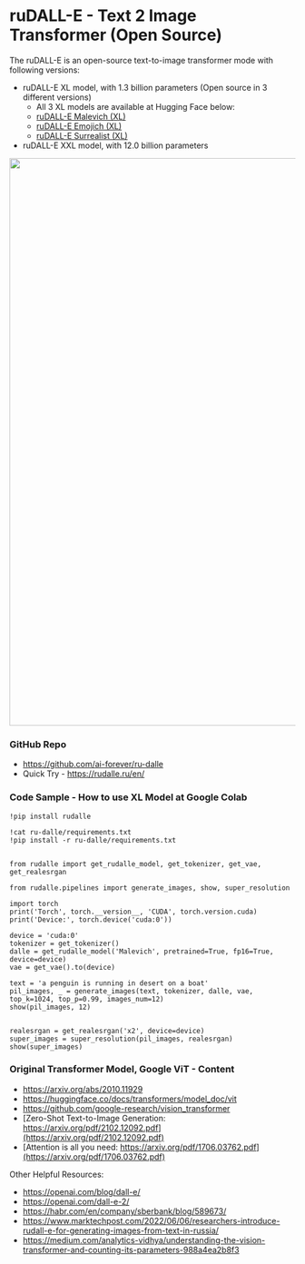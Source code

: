 # ruDALL-E - Text 2 Image Transformer (Open Source) # 

The ruDALL-E is an open-source text-to-image transformer mode with following versions:
- ruDALL-E  XL model, with 1.3 billion parameters (Open source in 3 different versions)
    - All 3 XL models are available at Hugging Face below:
    - [ruDALL-E Malevich (XL)](https://huggingface.co/sberbank-ai/rudalle-Malevich)
    - [ruDALL-E Emojich (XL)](https://huggingface.co/sberbank-ai/rudalle-Emojich)
    - [ruDALL-E Surrealist (XL)](https://huggingface.co/shonenkov-AI/rudalle-xl-surrealist)
- ruDALL-E XXL model, with 12.0 billion parameters 

<div align="center">
  <img src="https://github.com/prodramp/DeepWorks/blob/main/ruDALL-E/images/ruDALL-e.png?raw=true" width="1000" />
</div> 

### GitHub Repo ###
- https://github.com/ai-forever/ru-dalle
- Quick Try - https://rudalle.ru/en/

### Code Sample - How to use XL Model at Google Colab ###
```
!pip install rudalle

!cat ru-dalle/requirements.txt
!pip install -r ru-dalle/requirements.txt 


from rudalle import get_rudalle_model, get_tokenizer, get_vae, get_realesrgan

from rudalle.pipelines import generate_images, show, super_resolution

import torch
print('Torch', torch.__version__, 'CUDA', torch.version.cuda)
print('Device:', torch.device('cuda:0'))

device = 'cuda:0'
tokenizer = get_tokenizer()
dalle = get_rudalle_model('Malevich', pretrained=True, fp16=True, device=device) 
vae = get_vae().to(device)

text = 'a penguin is running in desert on a boat'
pil_images, _ = generate_images(text, tokenizer, dalle, vae, top_k=1024, top_p=0.99, images_num=12)
show(pil_images, 12)


realesrgan = get_realesrgan('x2', device=device)
super_images = super_resolution(pil_images, realesrgan)
show(super_images)
```


### Original Transformer Model, Google ViT - Content ###
- https://arxiv.org/abs/2010.11929
- https://huggingface.co/docs/transformers/model_doc/vit
- https://github.com/google-research/vision_transformer
- [Zero-Shot Text-to-Image Generation: https://arxiv.org/pdf/2102.12092.pdf](https://arxiv.org/pdf/2102.12092.pdf)
- [Attention is all you need: https://arxiv.org/pdf/1706.03762.pdf](https://arxiv.org/pdf/1706.03762.pdf)

Other Helpful Resources:
- https://openai.com/blog/dall-e/
- https://openai.com/dall-e-2/
- https://habr.com/en/company/sberbank/blog/589673/
- https://www.marktechpost.com/2022/06/06/researchers-introduce-rudall-e-for-generating-images-from-text-in-russia/
- https://medium.com/analytics-vidhya/understanding-the-vision-transformer-and-counting-its-parameters-988a4ea2b8f3
